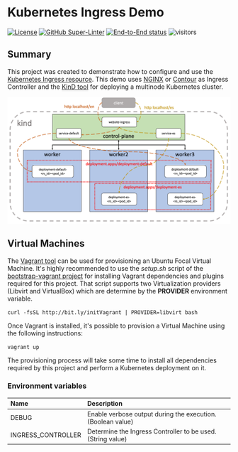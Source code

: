 # Kubernetes Ingress Demo
<!-- markdown-link-check-disable-next-line -->
[![License](https://img.shields.io/badge/License-Apache%202.0-blue.svg)](https://opensource.org/licenses/Apache-2.0)
[![GitHub Super-Linter](https://github.com/electrocucaracha/k8s-Ingress-demo/workflows/Lint%20Code%20Base/badge.svg)](https://github.com/marketplace/actions/super-linter)
[![End-to-End status](https://github.com/electrocucaracha/k8s-Ingress-demo/actions/workflows/on-demand_ci.yml/badge.svg)](https://github.com/electrocucaracha/k8s-Ingress-demo/actions/workflows/on-demand_ci.yml)
![visitors](https://visitor-badge.glitch.me/badge?page_id=electrocucaracha.k8s-Ingress-demo)

## Summary

This project was created to demonstrate how to configure and use the
[Kubernetes Ingress resource][1]. This demo uses [NGINX][2] or [Contour][3] as
Ingress Controller and the [KinD tool][4] for deploying a multinode Kubernetes
cluster.

![Dashboard](img/diagram.png)

## Virtual Machines

The [Vagrant tool][5] can be used for provisioning an Ubuntu Focal
Virtual Machine. It's highly recommended to use the  *setup.sh* script
of the [bootstrap-vagrant project][6] for installing Vagrant
dependencies and plugins required for this project. That script
supports two Virtualization providers (Libvirt and VirtualBox) which
are determine by the **PROVIDER** environment variable.

    curl -fsSL http://bit.ly/initVagrant | PROVIDER=libvirt bash

Once Vagrant is installed, it's possible to provision a Virtual
Machine using the following instructions:

    vagrant up

The provisioning process will take some time to install all
dependencies required by this project and perform a Kubernetes
deployment on it.

### Environment variables

| Name               | Description                                                |
|:-------------------|:-----------------------------------------------------------|
| DEBUG              | Enable verbose output during the execution.(Boolean value) |
| INGRESS_CONTROLLER | Determine the Ingress Controller to be used.(String value) |

[1]: https://kubernetes.io/docs/concepts/services-networking/ingress/
[2]: https://kubernetes.github.io/ingress-nginx/
[3]: https://projectcontour.io/
[4]: https://kind.sigs.k8s.io/
[5]: https://www.vagrantup.com/
[6]: https://github.com/electrocucaracha/bootstrap-vagrant
